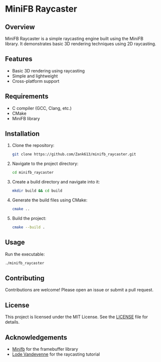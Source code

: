 # MiniFB Raycaster

## Overview
MiniFB Raycaster is a simple raycasting engine built using the MiniFB library. It demonstrates basic 3D rendering techniques using 2D raycasting.

## Features
- Basic 3D rendering using raycasting
- Simple and lightweight
- Cross-platform support

## Requirements
- C compiler (GCC, Clang, etc.)
- CMake
- MiniFB library

## Installation
1. Clone the repository:
    ```sh
    git clone https://github.com/Zank613/minifb_raycaster.git
    ```
2. Navigate to the project directory:
    ```sh
    cd minifb_raycaster
    ```
3. Create a build directory and navigate into it:
    ```sh
    mkdir build && cd build
    ```
4. Generate the build files using CMake:
    ```sh
    cmake ..
    ```
5. Build the project:
    ```sh
    cmake --build .
    ```

## Usage
Run the executable:
```sh
./minifb_raycaster
```

## Contributing
Contributions are welcome! Please open an issue or submit a pull request.

## License
This project is licensed under the MIT License. See the [LICENSE](LICENSE) file for details.

## Acknowledgements
- [Minifb](https://github.com/emoon/minifb) for the framebuffer library
- [Lode Vandevenne](https://lodev.org/cgtutor/raycasting.html) for the raycasting tutorial

